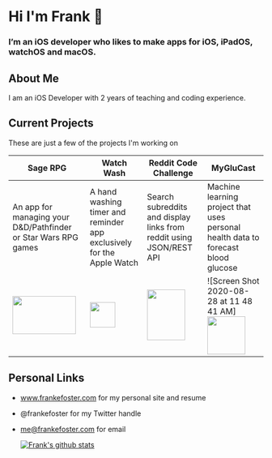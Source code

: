 # Hi I'm Frank 👋

### I’m an iOS developer who likes to make apps for iOS, iPadOS, watchOS and macOS. 

## About Me
I am an iOS Developer with 2 years of teaching and coding experience. 

## Current Projects
These are just a few of the projects I'm working on

| Sage RPG                                                                                                                                                                                      | Watch Wash                                                                                                        | Reddit Code Challenge                                                                                                                        | MyGluCast                                                                                                                                      |
|-----------------------------------------------------------------------------------------------------------------------------------------------------------------------------------------------|-------------------------------------------------------------------------------------------------------------------|----------------------------------------------------------------------------------------------------------------------------------------------|------------------------------------------------------------------------------------------------------------------------------------------------|
| An app for managing your D&D/Pathfinder or Star Wars RPG games                                                                                                                                | A hand washing timer and reminder app exclusively for the Apple Watch                                             | Search subreddits and display links from reddit using JSON/REST API                                                                          | Machine learning project that uses personal health data to forecast blood glucose                                                              |
| <img src="https://user-images.githubusercontent.com/42280875/91604728-0a5a3580-e924-11ea-925a-04660df502ac.png" width ="125" height = "75"> | <img src="https://user-images.githubusercontent.com/42280875/81124319-fa889280-8ee9-11ea-8dd4-aa692c39a96b.png" width="50" height = "50"> | <img src="https://user-images.githubusercontent.com/42280875/90965544-d7282a00-e47d-11ea-9f99-dadfcb32f620.png" width ="75" height = "100"> | ![Screen Shot 2020-08-28 at 11 48 41 AM]<img src="https://user-images.githubusercontent.com/42280875/91604952-7a68bb80-e924-11ea-9381-dfc9ff01f99b.png" width="75" height = "75"> |

## Personal Links

- www.frankefoster.com for my personal site and resume
- @frankefoster for my Twitter handle
- me@frankefoster.com for email


  [![Frank's github stats](https://github-readme-stats.vercel.app/api?username=analogpotato&show_icons=true&theme=algolia)](https://github.com/anuraghazra/github-readme-stats)






<!--
**analogpotato/analogpotato** is a ✨ _special_ ✨ repository because its `README.md` (this file) appears on your GitHub profile.

Here are some ideas to get you started:

- 🔭 I’m currently working on ...
- 🌱 I’m currently learning ...
- 👯 I’m looking to collaborate on ...
- 🤔 I’m looking for help with ...
- 💬 Ask me about ...
- 📫 How to reach me: ...
- 😄 Pronouns: ...
- ⚡ Fun fact: ...
-->
